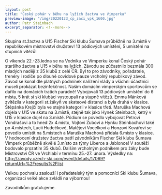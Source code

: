 ```yaml
---
layout: post
title: "Český pohár v běhu na lyžích žactva ve Vimperku"
preview-image: "/img/20220123_cp_zaci_vpk_1600.jpg"
author: Petr Steinbach
excerpt_separator: <!--more-->
---
```


Skupina st.žactva a U15 Fischer Ski klubu Šumava průběžně na 3.místě v republikovém mistrovství družstev! 13 pódiových umístění, 5 umístění na stupních vítězů!


O víkendu 22.-23.ledna se na Vodníku ve Vimperku konal Český pohár staršího žactva a U15 v běhu na lyžích. Závodu se zúčastnilo bezmála 300 mladých nadějí z 35 klubů z celé ČR. Byl to pro závodníky, pořadatele, trenéry i rodiče po dlouhé covidové pauze vrcholný republikový závod. Závod se konal dle platných podmínek nařízení vlády a všichni účastníci museli prokázat bezinfekčnost. 
Našim domácím vimperským sportovcům se dařilo na domácích tratích parádně!
Vybojovali 13 pódiových umístění do 6 místa, 5 krát si ski klubáci vystoupali na stupně vítězů. Emma Mánková zvítězila v kategorii st.žákyň ve skateové distanci a byla druhá v klasice. Štěpánka Krejčí byla ve stejné kategorii v klasice třetí. Maruška Machová dojela v U15 ve skatu na 3.místě, stejně tak jako Hynek Steinbach, ketrý v U15 v klasice dojel na 3.místě. 
Pódium se povedlo vybojovat Petrovi Vondrašovi a to hned 2x 4.místo, Vojtovi Zubovi a Hynku Steinbachovi také po 4.místech, Lucii Hudečkové, Matějovi Vocelkovi a Honzovi Kovářovi se povedlo umístit na 5.místech a Maruška Machová přidala 6.místo v klasice.  
V hodnocení družstev žactva patří závodníkům Fischer Ski klubu Šumava Vimperk průběžně skvělé 3.místo za týmy Liberce a Jablonce! V soutěži bodovalo prozatím 35 klubů. 
Dalším vrcholným podnikem pro žáky bude Mistrovství ČR ve Vrchlabí v termínu 25.-27. února.
Výsledky na: http://zavody.czech-ski.com/event/details/17069?returnUrl=%2Fresults%2Flist

Velkou pochvalu zaslouží i pořadatelský tým a pomocníci Ski klubu Šumava, organizaci velké akce zvládli na výbornou!


Závodníkům gratulujeme. 






 <!--more-->